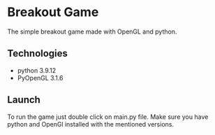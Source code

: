 # Breakout Game 

The simple breakout game made with OpenGL and python.

## Technologies
- python 3.9.12
- PyOpenGL 3.1.6

## Launch
To run the game just double click on main.py file. Make sure you have python and OpenGl installed with the mentioned versions.

